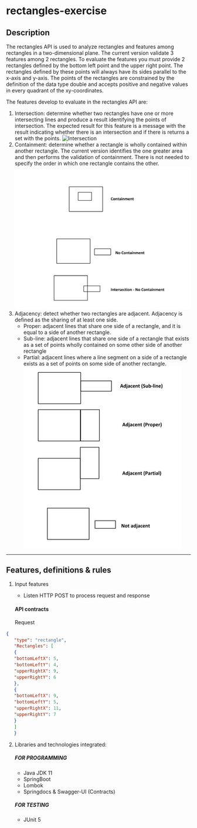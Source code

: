 # rectangles-exercise

## Description

The rectangles API is used to analyze rectangles and features among rectangles in a two-dimensional 
plane. The current version validate 3 features among 2 rectangles. To evaluate the features 
you must provide 2 rectangles defined by the bottom left point and the upper right point. The
rectangles defined by these points will always have its sides parallel to the x-axis and y-axis.
The points of the rectangles are constrained by the definition of the data type double and 
accepts positive and negative values in every quadrant of the xy-coordinates.

The features develop to evaluate in the rectangles API are:
1. Intersection: determine whether two rectangles have one or more intersecting lines and produce a result 
identifying the points of intersection. The expected result for this feature is a message with the result indicating
whether there is an intersection and if there is returns a set with the points.
![Intersection](https://github.com/danielfhb579/rectangles-api/blob/main/intersetion.jpg?raw=true)
2. Containment: determine whether a rectangle is wholly contained within another rectangle. The current version 
identifies the one greater area and then performs the validation of containment. There is not needed to specify the order
in which one rectangle contains the other.
   ![Containment](https://github.com/danielfhb579/rectangles-api/blob/main/containment.jpg?raw=true)
3. Adjacency: detect whether two rectangles are adjacent. Adjacency is defined as the sharing of at least one side.
   - Proper: adjacent lines that share one side of a rectangle, and it is equal to a side of another rectangle.
   - Sub-line: adjacent lines that share one side of a rectangle that exists as a set of points wholly contained on 
     some other side of another rectangle
   - Partial: adjacent lines where a line segment on a side of a rectangle exists as a set of points on some side of 
     another rectangle.
     ![Adjacency](https://github.com/danielfhb579/rectangles-api/blob/main/adjacency.jpg?raw=true)

---
Features, definitions & rules
---

1. Input features
   - Listen HTTP POST to process request and response

   #### API contracts
      Request
```json
{
   "type": "rectangle",
   "Rectangles": [
   {
   "bottomLeftX": 5,
   "bottomLeftY": 4,
   "upperRightX": 9,
   "upperRightY": 6
   },
   {
   "bottomLeftX": 9,
   "bottomLeftY": 5,
   "upperRightX": 11,
   "upperRightY": 7
   }
   ]
   }
```

2. Libraries and technologies integrated:

   ##### FOR PROGRAMMING
    - Java JDK 11
    - SpringBoot
    - Lombok
    - Springdocs & Swagger-UI (Contracts)


   ##### FOR TESTING
    - JUnit 5
